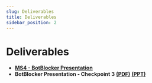 ```yaml
---
slug: Deliverables
title: Deliverables
sidebar_position: 2
---
```


# Deliverables

- [**MS4 - BotBlocker Presentation**](/)
- **BotBlocker Presentation - Checkpoint 3** [**(PDF)**](/pdfs/MS4/Checkpoint3_BotBlocker_presentation.pdf) [**(PPT)**](/pdfs/MS4/Checkpoint3_BotBlocker_presentation.pptx)